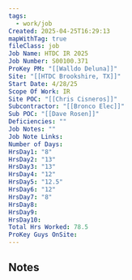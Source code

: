 ```yaml
---
tags:
  - work/job
Created: 2025-04-25T16:29:13
mapWithTag: true
fileClass: job
Job Name: HTDC IR 2025
Job Number: S00100.371
ProKey PM: "[[Walldo Deluna]]"
Site: "[[HTDC Brookshire, TX]]"
Start Date: 4/28/25
Scope Of Work: IR
Site POC: "[[Chris Cisneros]]"
Subcontractor: "[[Bronco Elec]]"
Sub POC: "[[Dave Rosen]]"
Deficiencies: ""
Job Notes: ""
Job Note Links: 
Number of Days: 
HrsDay1: "8"
HrsDay2: "13"
HrsDay3: "13"
HrsDay4: "12"
HrsDay5: "12.5"
HrsDay6: "12"
HrsDay7: "8"
HrsDay8: 
HrsDay9: 
HrsDay10: 
Total Hrs Worked: 78.5
ProKey Guys OnSite:
---
```

## Notes
